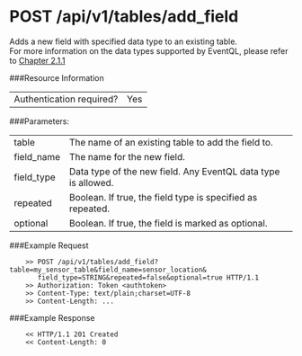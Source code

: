 POST /api/v1/tables/add_field
================

Adds a new field with specified data type to an existing table. </br>
For more information on the data types supported by EventQL, please refer to
<a href="/documentation/tables/datatypes">Chapter 2.1.1 </a>

###Resource Information
<table class='http_api'>
  <tr>
    <td>Authentication required?</td>
    <td>Yes</td>
  </tr>
</table>


###Parameters:
<table class='http_api'>
  <tr>
    <td>table</td>
    <td>The name of an existing table to add the field to.</td>
  </tr>
  <tr>
    <td>field&#95;name</td>
    <td>The name for the new field.</td>
  </tr>
  <tr>
    <td>field&#95;type</td>
    <td>Data type of the new field. Any EventQL data type is allowed.</td>
  </tr>
  <tr>
    <td>repeated</td>
    <td>Boolean. If true, the field type is specified as repeated.</td>
  </tr>
  <tr>
    <td>optional</td>
    <td>Boolean. If true, the field is marked as optional.</td>
  </tr>
</table>

###Example Request

        >> POST /api/v1/tables/add_field?table=my_sensor_table&field_name=sensor_location&
           field_type=STRING&repeated=false&optional=true HTTP/1.1
        >> Authorization: Token <authtoken>
        >> Content-Type: text/plain;charset=UTF-8
        >> Content-Length: ...


###Example Response

        << HTTP/1.1 201 Created
        << Content-Length: 0
